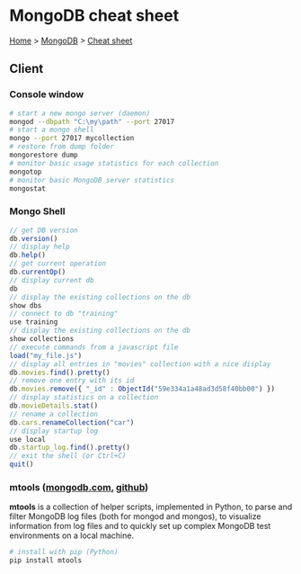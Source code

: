 # MongoDB cheat sheet

[Home](../readme.md) > [MongoDB](./readme.md) > [Cheat sheet](./cheatsheet.md)

## Client

### Console window

```bash
# start a new mongo server (daemon)
mongod --dbpath "C:\my\path" --port 27017
# start a mongo shell
mongo --port 27017 mycollection
# restore from dump folder
mongorestore dump
# monitor basic usage statistics for each collection
mongotop
# monitor basic MongoDB server statistics
mongostat
```

### Mongo Shell

```javascript
// get DB version
db.version()
// display help
db.help()
// get current operation
db.currentOp()
// display current db
db
// display the existing collections on the db
show dbs
// connect to db "training"
use training
// display the existing collections on the db
show collections
// execute commands from a javascript file
load("my_file.js")
// display all entries in "movies" collection with a nice display
db.movies.find().pretty()
// remove one entry with its id
db.movies.remove({ "_id" : ObjectId("59e334a1a48ad3d58f40bb00") })
// display statistics on a collection
db.movieDetails.stat()
// rename a collection
db.cars.renameCollection("car")
// display startup log
use local
db.startup_log.find().pretty()
// exit the shell (or Ctrl+C)
quit()
```

### mtools ([mongodb.com](https://www.mongodb.com/blog/post/introducing-mtools), [github](https://github.com/rueckstiess/mtools/blob/master/INSTALL.md))

**mtools** is a collection of helper scripts, implemented in Python, to parse and filter MongoDB log files (both for mongod and mongos), to visualize information from log files and to quickly set up complex MongoDB test environments on a local machine.

```bash
# install with pip (Python)
pip install mtools
```
